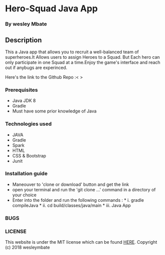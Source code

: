 # Hero-Squad Java App

### By wesley Mbate

## Description

  This a Java app that allows you to recruit a well-balanced team of superheroes.It Allows users to assign Heroes to a Squad. But Each hero can only participate in one Squad at a time.Enjoy the game's interface and reach out if anybugs are experinced.

 Here's the link to the Github Repo :< >

### Prerequisites

 * Java JDK 8
 * Gradle
 * Must have some prior knowledge of Java

### Technologies used

   * JAVA
   * Gradle
   * Spark
   * HTML
   * CSS & Bootstrap
   * Junit

### Installation guide
   * Maneouver to 'clone or download' button and get the link
   * open your terminal and run the 'git clone ...' command in a directory of your choice
   * Enter into the folder and run the following commands :
                * i. gradle compileJava
                * ii. cd build/classes/java/main
                * iii. Java App

### BUGS
  

### LICENSE
 This website is under the MIT license which can be found [HERE](LICENSE).
 Copyright (c) 2018 wesleymbate
